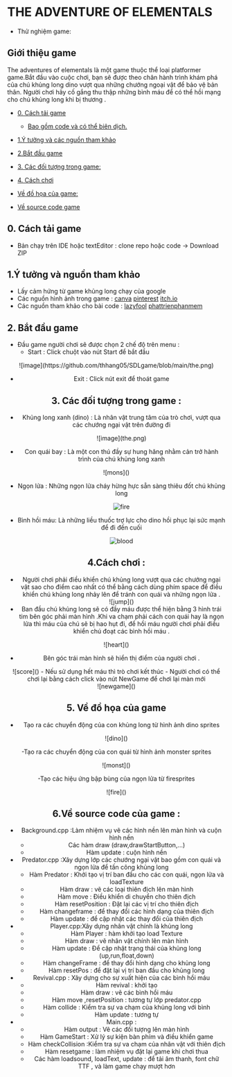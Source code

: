 # THE ADVENTURE OF ELEMENTALS

- Thử nghiệm game: []()




## Giới thiệu game 
   The adventures of elementals là một game thuộc thể loại platformer game.Bắt đầu vào cuộc chơi, bạn sẽ được theo chân hành trình khám phá của chú khủng long dino vượt qua những chướng ngoại vật để bảo vệ bản thân. Người chơi hãy cố gắng thu thập những bình máu để có thể hồi mạng cho chú khủng long khi bị thương .


- [0. Cách tải game](#0-cách-tải-game)
   
    * [Bao gồm code và có thể biên dịch.](#Bao-gồm-code-và-có-thể-biên-dịch)
- [1.Ý tưởng và các nguồn tham khảo](#1-Ý-tưởng-và-các-nguồn-tham-khảo)
- [2.Bắt đầu game](#2Bắt-đầu-game)
- [3. Các đối tượng trong game:](#3-các-đối-tượng-trong-game)
- [4. Cách chơi](#4-cách-chơi)
- [Về đồ họa của game:](#về-đồ-họa-của-game)
- [Về source code game](#về-source-code-game)

## 0. Cách tải game
- Bản chạy trên IDE hoặc textEditor : clone repo hoặc code -> Download ZIP
## 1.Ý tưởng và nguồn tham khảo 
- Lấy cảm hứng từ game khủng long chạy của google
- Các nguồn hình ảnh trong game :
     [canva](https://www.canva.com/)
     [pinterest](https://www.pinterest.com/)
     [itch.io](https://arks.itch.io/dino-characters)
- Các nguồn tham khảo cho bài code :
  [lazyfool](https://lazyfoo.net/tutorials/SDL/?fbclid=IwAR25TXw-judKGo1Y1SolVN8nld7THDLNbfLVc2kQDxNOoCD0kzUAkCblbDQ)
  [phattrienphanmem](https://www.youtube.com/watch?v=q1WzniyeGTU&list=PLR7NDiX0QsfTIEQUeYCfc2MyCquX0ig9V)


## 2. Bắt đầu game
- Đầu game người chơi sẽ được chọn 2 chế độ trên menu :
  + Start : Click chuột vào nút Start để bắt đầu 
 <div style="text-align: center;">
 ![image](https://github.com/thhang05/SDLgame/blob/main/the.png)
  
   
  + Exit : Click nút exit để thoát game
## 3. Các đối tượng trong game :
- Khủng long xanh (dino) : Là nhân vật trung tâm của trò chơi, vượt qua các chướng ngại vật trên đường đi
  <div style="text-align: center;">
   ![image](the.png)

 - Con quái bay : Là một con thú đầy sự hung hăng nhằm cản trở hành trình của chú khủng long xanh

  <div style="text-align: center;">
   ![mons]()
   
- Ngọn lửa : Những ngọn lửa cháy hừng hực sẵn sàng thiêu đốt chú khủng long
  <div style="text-align: center;">

  ![fire]()
- Bình hồi máu: Là những liều thuốc trợ lực cho dino hồi phục lại sức mạnh để đi đến cuối
  <div style="text-align: center;">

  ![blood]()
## 4.Cách chơi : 
- Người chơi phải điều khiển chú khủng long vượt qua các chướng ngại vật sao cho điểm cao nhất có thể bằng cách dùng phím space để điều khiển chú khủng long nhảy lên
  để tránh con quái và những ngọn lửa .
  <div style="text-align: center;">
  ![jump]()
- Ban đầu chú khủng long sẽ có đầy máu được thể hiện bằng 3 hình trái tim bên góc phải màn hình .Khi va chạm phải cách con quái hay là ngọn lửa thì máu của chú sẽ bị hao hụt
  đi, để hồi máu người chơi phải điều khiển chú đoạt các bình hồi máu .
 <div style="text-align: center;">
  ![heart]()

- Bên góc trái màn hình sẽ hiển thị điểm của người chơi .
<div style="text-align: center;">
  ![score]()
- Nếu sử dụng hết máu thì trò chơi kết thúc
- Người chơi có thể chơi lại bằng cách click vào nút NewGame để chơi lại màn mới
<div style="text-align: center;">
  ![newgame]()


## 5. Về đồ họa của game 
- Tạo ra các chuyển động của con khủng long từ hình ảnh dino sprites
<div style="text-align: center;">
  ![dino]()

-Tạo ra các chuyển động của con quái từ hình ảnh monster sprites 
<div style="text-align: center;">
  ![monst]()

-Tạo các hiệu ứng bập bùng của ngọn lửa từ firesprites 
<div style="text-align: center;">
![fire]()

## 6.Về source code của game :
- Background.cpp :Làm nhiệm vụ vẽ các hình nền lên màn hình và cuộn hình nền 
  + Các hàm draw (draw,drawStartButton,...)
  + Hàm update : cuộn hình nền
- Predator.cpp :Xây dựng lớp các chướng ngại vật bao gồm con quái và ngọn lửa để tấn công khủng long
   + Hàm Predator : Khởi tạo vị trí ban đầu cho các con quái, ngọn lửa và loadTexture
   + Hàm draw : vẽ các loại thiên địch lên màn hình
   + Hàm move : Điều khiển di chuyển cho thiên địch
   + Hàm resetPosition : Đặt lại các vị trí cho thiên địch
   + Hàm changeframe : để thay đổi các hình dạng của thiên địch
   + Hàm update : để cập nhật các thay đổi của thiên địch
 - Player.cpp:Xây dựng nhân vật chính là khủng long 
    + Hàm Player : hàm khởi tạo load Texture
    + Hàm draw : vẽ nhân vật chính lên màn hình
    + Hàm update : Để cập nhật trạng thái của khủng long (up,run,float,down)
    + Hàm changeFrame : để thay đổi hình dạng cho khủng long
    + Hàm resetPos : để đặt lại vị trí ban đầu cho khủng long
  - Revival.cpp : Xây dựng cho sự xuất hiện của các bình hồi máu
      + Hàm revival : khởi tạo
      + Hàm draw : vẽ các bình hồi máu
      + Hàm move ,resetPosition : tương tự lớp predator.cpp
      + Hàm collide : Kiểm tra sự va chạm của khủng long với bình
      + Hàm update : tương tự
- Main.cpp :
  + Hàm output : Vẽ các đối tượng lên màn hình
  + Hàm GameStart : Xử lý sự kiện bàn phím và điều khiển game
  + Hàm checkCollision :Kiểm tra sự va chạm của nhân vật với thiên địch
  + Hàm resetgame : làm nhiệm vụ đặt lại game khi chơi thua
  + Các hàm loadsound, loadText, update : để tải âm thanh, font chữ TTF , và làm game chạy mượt hơn


    

  


